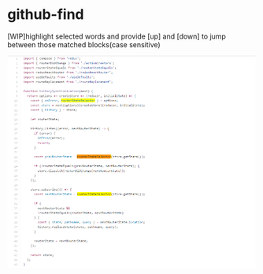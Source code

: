 # github-find
[WIP]highlight selected words and provide [up] and [down] to jump between those matched blocks(case sensitive)

![](snapshot.png)
